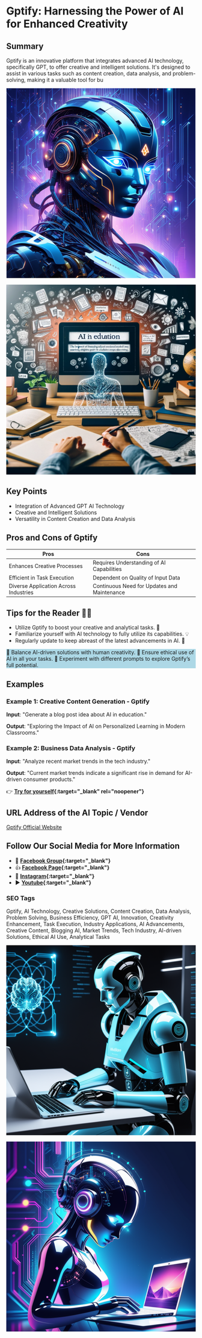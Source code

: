 
# Gptify: Harnessing the Power of AI for Enhanced Creativity

## Summary
Gptify is an innovative platform that integrates advanced AI technology, specifically GPT, to offer creative and intelligent solutions. It's designed to assist in various tasks such as content creation, data analysis, and problem-solving, making it a valuable tool for bu

![Alt text](gptifyai.webp)

![Alt text](gptifyaiblog.webp)

## Key Points
- Integration of Advanced GPT AI Technology
- Creative and Intelligent Solutions
- Versatility in Content Creation and Data Analysis

## Pros and Cons of Gptify
| Pros | Cons |
|------|------|
| Enhances Creative Processes | Requires Understanding of AI Capabilities |
| Efficient in Task Execution | Dependent on Quality of Input Data |
| Diverse Application Across Industries | Continuous Need for Updates and Maintenance |

## Tips for the Reader 🤖🎨
- Utilize Gptify to boost your creative and analytical tasks. 🚀
- Familiarize yourself with AI technology to fully utilize its capabilities. 💡
- Regularly update to keep abreast of the latest advancements in AI. 🔧

<div style="background-color:lightblue;">
🔹 Balance AI-driven solutions with human creativity.
🔹 Ensure ethical use of AI in all your tasks.
🔹 Experiment with different prompts to explore Gptify’s full potential.
</div>

## Examples
### Example 1: Creative Content Generation - Gptify
**Input**: 
"Generate a blog post idea about AI in education."

**Output**: 
"Exploring the Impact of AI on Personalized Learning in Modern Classrooms."

### Example 2: Business Data Analysis - Gptify
**Input**: 
"Analyze recent market trends in the tech industry."

**Output**: 
"Current market trends indicate a significant rise in demand for AI-driven consumer products."

👉 **[Try for yourself](https://gptify.co/){:target="_blank" rel="noopener"}**

## URL Address of the AI Topic / Vendor
[Gptify Official Website](https://gptify.co/)

## Follow Our Social Media for More Information
- 📘 **[Facebook Group](https://www.facebook.com/groups/trionxai){:target="_blank"}**
- 👍 **[Facebook Page](https://www.facebook.com/ai.trionxai){:target="_blank"}**
- 📸 **[Instagram](https://www.instagram.com/trionxai/){:target="_blank"}**
- ▶️ **[Youtube](https://www.youtube.com/@robotdocs/){:target="_blank"}**


### SEO Tags
Gptify, AI Technology, Creative Solutions, Content Creation, Data Analysis, Problem Solving, Business Efficiency, GPT AI, Innovation, Creativity Enhancement, Task Execution, Industry Applications, AI Advancements, Creative Content, Blogging AI, Market Trends, Tech Industry, AI-driven Solutions, Ethical AI Use, Analytical Tasks

![Alt text](gptifyblogai.webp)

![Alt text](gptifyblogpost.webp)

